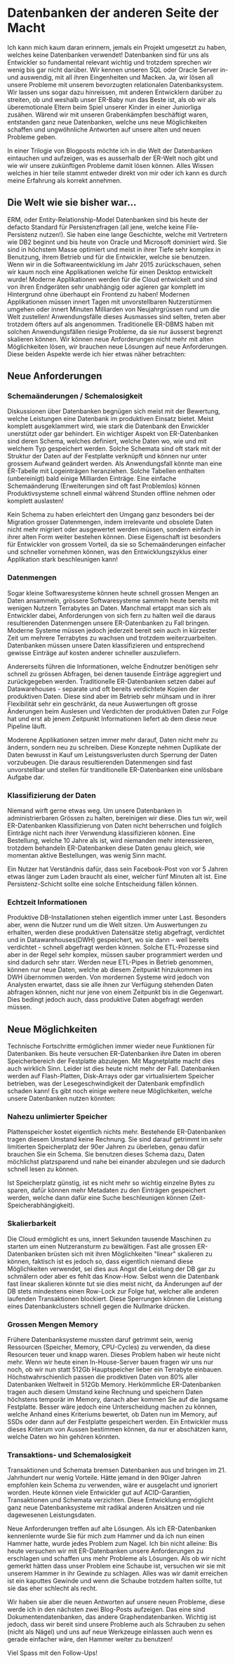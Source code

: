 # Datenbanken der anderen Seite der Macht
Ich kann mich kaum daran erinnern, jemals ein Projekt umgesetzt zu haben, welches keine Datenbanken verwendet! Datenbanken sind für uns als Entwickler so fundamental relevant wichtig und trotzdem sprechen wir wenig bis gar nicht darüber. Wir kennen unseren SQL oder Oracle Server in- und auswendig, mit all ihren Eingenheiten und Macken. Ja, wir lösen all unsere Probleme mit unserem bevorzugten relationalen Datenbanksystem. Wir lassen uns sogar dazu hinreissen, mit anderen Entwicklern darüber zu streiten, ob und weshalb unser ER-Baby nun das Beste ist, als ob wir als überemotionale Eltern beim Spiel unserer Kinder in einer Juniorliga zusähen. Wärend wir mit unseren Grabenkämpfen beschäftigt waren, entstanden ganz neue Datenbanken, welche uns neue Möglichkeiten schaffen und ungwöhnliche Antworten auf unsere alten und neuen Probleme geben.

In einer Trilogie von Blogposts möchte ich in die Welt der Datenbanken eintauchen und aufzeigen, was es ausserhalb der ER-Welt noch gibt und wie wir unsere zukünftigen Probleme damit lösen können. Alles Wissen welches in hier teile stammt entweder direkt von mir oder ich kann es durch meine Erfahrung als korrekt annehmen.

## Die Welt wie sie bisher war...
ERM, oder Entity-Relationship-Model Datenbanken sind bis heute der defacto Standard für Persistenzfragen (all jene, welche keine File-Persistenz nutzen!). Sie haben eine lange Geschichte, welche mit Vertretern wie DB2 beginnt und bis heute von Oracle und Microsoft dominiert wird. Sie sind in höchstem Masse optimiert und meist in ihrer Tiefe sehr komplex in Benutzung, ihrem Betrieb und für die Entwickler, welche sie benutzen. Wenn wir in die Softwareentwicklung im Jahr 2015 zurückschauen, sehen wir kaum noch eine Applikationen welche für einen Desktop entwickelt wurde! Moderne Applikationen werden für die Cloud entwickelt und sind von ihren Endgeräten sehr unabhängig oder agieren gar komplett im Hintergrund ohne überhaupt ein Frontend zu haben! Modernen Applikationen müssen innert Tagen mit unvorstellbaren Nutzerstürmen umgehen oder innert Minuten Milliarden von Neujahrgrüssen rund um die Welt zustellen! Anwendungsfälle dieses Ausmasses sind selten, treten aber trotzdem öfters auf als angenommen. Traditionelle ER-DBMS haben mit solchen Anwendungsfällen riesige Probleme, da sie nur äusserst begrenzt skalieren können. Wir können neue Anforderungen nicht mehr mit alten Möglichkeiten lösen, wir brauchen neue Lösungen auf neue Anforderungen. Diese beiden Aspekte werde ich hier etwas näher betrachten:

## Neue Anforderungen
### Schemaänderungen / Schemalosigkeit
Diskussionen über Datenbanken begnügen sich meist mit der Bewertung, welche Leistungen eine Datenbank im produktiven Einsatz bietet. Meist komplett ausgeklammert wird, wie stark die Datenbank den Enwickler unerstützt oder gar behindert. Ein wichtiger Aspekt von ER-Datenbanken sind deren Schema, welches definiert, welche Daten wo, wie und mit welchem Typ gespeichert werden. Solche Schemata sind oft stark mit der Struktur der Daten auf der Festplatte verknüpft und können nur unter grossem Aufwand geändert werden. Als Anwendungsfall könnte man eine ER-Tabelle mit Logeinträgen heranziehen. Solche Tabellen enthalten (unbereinigt) bald einige Milliarden Einträge. Eine einfache Schemaänderung (Erweiterungen sind oft fast Problemlos) können Produktivsysteme schnell einmal während Stunden offline nehmen oder komplett auslasten!

Kein Schema zu haben erleichtert den Umgang ganz besonders bei der Migration grosser Datenmengen, indem irrelevante und obsolete Daten nicht mehr migriert oder ausgewertet werden müssen, sondern einfach in ihrer alten Form weiter bestehen können. Diese Eigenschaft ist besonders für Entwickler von grossem Vorteil, da sie so Schemaänderungen einfacher und schneller vornehmen können, was den Entwicklungszyklus einer Applikation stark beschleunigen kann!

### Datenmengen
Sogar kleine Softwaresysteme können heute schnell grossen Mengen an Daten ansammeln, grössere Softwaresysteme sammeln heute bereits mit wenigen Nutzern Terrabytes an Daten. Manchmal ertappt man sich als Entwickler dabei, Anforderungen von sich fern zu halten weil die daraus resultierenden Datenmengen unsere ER-Datenbanken zu Fall bringen. Moderne Systeme müssen jedoch jederzeit bereit sein auch in kürzester Zeit um mehrere Terrabytes zu wachsen und trotzdem weiterzuarbeiten. Datenbanken müssen unsere Daten klassifizieren und entsprechend gewisse Einträge auf kosten anderer schneller auszuliefern.

Andererseits führen die Informationen, welche Endnutzer benötigen sehr schnell zu grössen Abfragen, bei denen tausende Einträge aggregiert und zurückgegeben werden. Traditionelle ER-Datenbanken setzen dabei auf Datawarehouses - separate und oft bereits verdichtete Kopien der produktiven Daten. Diese sind aber im Betrieb sehr mühsam und in ihrer Flexibilität sehr ein geschränkt, da neue Auswertungen oft grosse Änderungen beim Auslesen und Verdichten der produktiven Daten zur Folge hat und erst ab jenem Zeitpunkt Informationen liefert ab dem diese neue Pipeline läuft.

Moderene Applikationen setzen immer mehr darauf, Daten nicht mehr zu ändern, sondern neu zu schreiben. Diese Konzepte nehmen Duplikate der Daten bewusst in Kauf um Leistungsverlusten durch Sperrung der Daten vorzubeugen. Die daraus resultierenden Datenmengen sind fast unvorstellbar und stellen für tranditionelle ER-Datenbanken eine unlösbare Aufgabe dar.

### Klassifizierung der Daten
Niemand wirft gerne etwas weg. Um unsere Datenbanken in administrierbaren Grössen zu halten, bereinigen wir diese. Dies tun wir, weil ER-Datenbanken Klassifizierung von Daten nicht beherrschen und folglich Einträge nicht nach ihrer Verwendung klassifizieren können. Eine Bestellung, welche 10 Jahre als ist, wird niemanden mehr interessieren, trotzdem behandeln ER-Datenbanken diese Daten genau gleich, wie momentan aktive Bestellungen, was wenig Sinn macht.

Ein Nutzer hat Verständnis dafür, dass sein Facebook-Post von vor 5 Jahren etwas länger zum Laden braucht als einer, welcher fünf Minuten alt ist. Eine Persistenz-Schicht sollte eine solche Entscheidung fällen können.

### Echtzeit Informationen
Produktive DB-Installationen stehen eigentlich immer unter Last. Besonders aber, wenn die Nutzer rund um die Welt sitzen. Um Auswertungen zu erhalten, werden diese produktiven Datensätze stetig abgefragt, verdichtet und in Datawarehouses(DWH) gespeichert, wo sie dann - weil bereits verdichtet - schnell abgefragt werden können. Solche ETL-Prozesse sind aber in der Regel sehr komplex, müssen sauber programmiert werden und sind dadurch sehr starr. Werden neue ETL-Pipes in Betrieb genommen, können nur neue Daten, welche ab diesem Zeitpunkt hinzukommen ins DWH übernommen werden. Von mordernen Systeme wird jedoch von Analysten erwartet, dass sie alle ihnen zur Verfügung stehenden Daten abfragen können, nicht nur jene von einem Zeitpunkt bis in die Gegenwart. Dies bedingt jedoch auch, dass produktive Daten abgefragt werden müssen.

## Neue Möglichkeiten
Technische Fortschritte ermöglichen immer wieder neue Funktionen für Datenbanken. Bis heute versuchen ER-Datenbanken ihre Daten im oberen Speicherbereich der Festplatte abzulegen. Mit Magnetplatte macht dies auch wirklich Sinn. Leider ist dies heute nicht mehr der Fall. Datenbanken werden auf Flash-Platten, Disk-Arrays oder gar virtualisiertem Speicher betrieben, was der Lesegeschwindigkeit der Datenbank empfindlich schaden kann! Es gibt noch einige weitere neue Möglichkeiten, welche unsere Datenbanken nutzen könnten:

### Nahezu unlimierter Speicher
Plattenspeicher kostet eigentlich nichts mehr. Bestehende ER-Datenbanken tragen diesem Umstand keine Rechnung. Sie sind darauf getrimmt im sehr limitierten Speicherplatz der 90er Jahren zu überleben, genau dafür brauchen Sie ein Schema. Sie benutzen dieses Schema dazu, Daten möchlichst platzsparend und nahe bei einander abzulegen und sie dadurch schnell lesen zu können.

Ist Speicherplatz günstig, ist es nicht mehr so wichtig einzelne Bytes zu sparen, dafür können mehr Metadaten zu den Einträgen gespeichert werden, welche dann dafür eine Suche beschleunigen können (Zeit-Speicherabhängigkeit).

### Skalierbarkeit
Die Cloud ermöglicht es uns, innert Sekunden tausende Maschinen zu starten um einen Nutzeransturm zu bewältigen. Fast alle grossen ER-Datenbanken brüsten sich mit ihren Möglichkeiten "linear" skalieren zu können, faktisch ist es jedoch so, dass eigentlich niemand diese Möglichkeiten verwendet, sei dies aus Angst die Leistung der DB gar zu schmälern oder aber es fehlt das Know-How. Selbst wenn die Datenbank fast linear skalieren könnte tut sie dies meist nicht, da Änderungen auf der DB stets mindestens einen Row-Lock zur Folge hat, welcher alle anderen laufenden Transaktionen blockiert. Diese Sperrungen können die Leistung eines Datenbankclusters schnell gegen die Nullmarke drücken.

### Grossen Mengen Memory
Frühere Datenbanksysteme mussten daruf getrimmt sein, wenig Ressourcen (Speicher, Memory, CPU-Cycles) zu verwenden, da diese Resourcen teuer und knapp waren. Dieses Problem haben wir heute nicht mehr. Wenn wir heute einen In-House-Server bauen fragen wir uns nur noch, ob wir nun statt 512Gb Hauptspeicher lieber ein Terrabyte einbauen. Höchstwahrschienlich passen die prodktiven Daten von 80% aller Datenbanken Weltweit in 512Gb Memory. Herkömmliche ER-Datenbanken tragen auch diesem Umstand keine Rechnung und speichern Daten höchstens temporär im Memory, danach aber kommen Sie auf die langsame Festplatte. Besser wäre jedoch eine Unterscheidung machen zu können, welche Anhand eines Kriteriums bewertet, ob Daten nun im Memory, auf SSDs oder dann auf der Festplatte gespeichert werden. Ein Entwickler muss dieses Kriterum von Aussen bestimmen können, da nur er abschätzen kann, welche Daten wo hin gehören könnten.

### Transaktions- und Schemalosigkeit
Transaktionen und Schemata bremsen Datenbanken aus und bringen im 21. Jahrhundert nur wenig Vorteile. Hätte jemand in den 90iger Jahren empfohlen kein Schema zu verwenden, wäre er ausgelacht und ignoriert worden. Heute können viele Entwickler gut auf ACID-Garantien, Transaktionen und Schemata verzichten. Diese Entwicklung ermöglicht ganz neue Datenbanksysteme mit radikal anderen Ansätzen und nie dagewesenen Leistungsdaten.

Neue Anforderungen treffen auf alte Lösungen. Als ich ER-Datenbanken kennenlernte wurde Sie für mich zum Hammer und da ich nun einen Hammer hatte, wurde jedes Problem zum Nagel. Ich bin nicht alleine: Bis heute versuchen wir mit ER-Datenbanken unsere Anforderungen zu erschlagen und schaffen uns mehr Probleme als Lösungen. Als ob wir nicht gemerkt hätten dass unser Problem eine Schaube ist, versuchen wir sie mit unserem Hammer in ihr Gewinde zu schlagen. Alles was wir damit erreichen ist ein kaputtes Gewinde und wenn die Schaube trotzdem halten sollte, tut sie das eher schlecht als recht.

Wir haben sie aber die neuen Antworten auf unsere neuen Probleme, diese werde ich in den nächsten zwei Blog-Posts aufzeigen. Das eine sind Dokumentendatenbanken, das andere Graphendatenbanken. Wichtig ist jedoch, dass wir bereit sind unsere Probleme auch als Schrauben zu sehen (nicht als Nägel) und uns auf neue Werkzeuge einlassen auch wenn es gerade einfacher wäre, den Hammer weiter zu benutzen!

Viel Spass mit den Follow-Ups!
